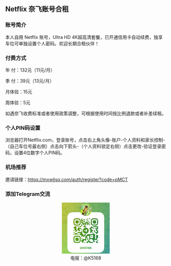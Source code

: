 ## Netflix 奈飞账号合租

### 账号简介

本人自用 Netflix 账号，Ultra HD 4K超高清套餐，已开通信用卡自动续费，独享车位可单独设置个人密码。欢迎长期合租伙伴！

### 付费方式

年  付：132元（11元/月）

季  付：39元（13元/月）

月体验：15元

周体验：5元

如遇奈飞收费标准或者使用政策调整，可根据使用时间按比例退款或者补差续租。

### 个人PIN码设置

浏览器打开Netflix.com，登录账号，点击右上角头像-账户-个人资料和家长控制-（自己车位号最右侧）点击向下箭头-（个人资料锁定右侧）点击更改-验证登录密码，设置4位数字个人PIN码。

### 机场推荐

邀请链接：https://mxwljsq.com/auth/register?code=pMCT

### 添加Telegram交流

<center><img src="/IMG/tg.jpg?raw=true" alt="tg" width="150" /></center><center>电报：@K5168</center>
